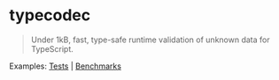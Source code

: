 # typecodec

> Under 1kB, fast, type-safe runtime validation of unknown data for TypeScript.

Examples: [Tests](./tests/index.test.ts) | [Benchmarks](./benchmarks/index.ts)

